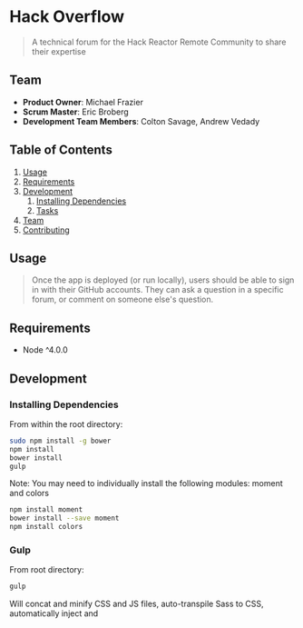 # Hack Overflow

> A technical forum for the Hack Reactor Remote Community to share their expertise

## Team

  - __Product Owner__: Michael Frazier  
  - __Scrum Master__: Eric Broberg
  - __Development Team Members__: Colton Savage, Andrew Vedady

## Table of Contents

1. [Usage](#Usage)
1. [Requirements](#requirements)
1. [Development](#development)
    1. [Installing Dependencies](#installing-dependencies)
    1. [Tasks](#tasks)
1. [Team](#team)
1. [Contributing](#contributing)

## Usage

> Once the app is deployed (or run locally), users should be able to sign in with their GitHub accounts.  They can ask a question in a specific forum, or comment on someone else's question.

## Requirements

- Node ^4.0.0 


## Development

### Installing Dependencies

From within the root directory:

```sh
sudo npm install -g bower
npm install
bower install
gulp
```

Note: You may need to individually install the following modules: moment and colors
```sh
npm install moment
bower install --save moment
npm install colors
```

### Gulp

From root directory:

```sh
gulp
```
Will concat and minify CSS and JS files, auto-transpile Sass to CSS, automatically inject <link> and <script> tags into client/index.html, and start a nodemon server.


### Roadmap

View the project roadmap [here](LINK_TO_PROJECT_ISSUES)


## Contributing

See [CONTRIBUTING.md](CONTRIBUTING.md) for contribution guidelines.
